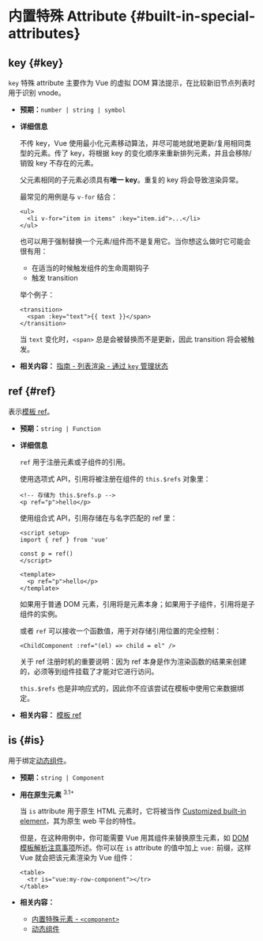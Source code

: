# 内置特殊 Attribute {#built-in-special-attributes}

## key {#key}

`key` 特殊 attribute 主要作为 Vue 的虚拟 DOM 算法提示，在比较新旧节点列表时用于识别 vnode。

- **预期：**`number | string | symbol`

- **详细信息**

  不传 key，Vue 使用最小化元素移动算法，并尽可能地就地更新/复用相同类型的元素。传了 key，将根据 key 的变化顺序来重新排列元素，并且会移除/销毁 key 不存在的元素。

  父元素相同的子元素必须具有**唯一 key**。重复的 key 将会导致渲染异常。

  最常见的用例是与 `v-for` 结合：

  ```vue-html
  <ul>
    <li v-for="item in items" :key="item.id">...</li>
  </ul>
  ```

  也可以用于强制替换一个元素/组件而不是复用它。当你想这么做时它可能会很有用：

  - 在适当的时候触发组件的生命周期钩子
  - 触发 transition

  举个例子：

  ```vue-html
  <transition>
    <span :key="text">{{ text }}</span>
  </transition>
  ```

  当 `text` 变化时，`<span>` 总是会被替换而不是更新，因此 transition 将会被触发。

- **相关内容：** [指南 - 列表渲染 - 通过 `key` 管理状态](/guide/essentials/list.html#maintaining-state-with-key)

## ref {#ref}

表示[模板 ref](/guide/essentials/template-refs.html)。

- **预期：**`string | Function`

- **详细信息**

  `ref` 用于注册元素或子组件的引用。

  使用选项式 API，引用将被注册在组件的 `this.$refs` 对象里：

  ```vue-html
  <!-- 存储为 this.$refs.p -->
  <p ref="p">hello</p>
  ```

  使用组合式 API，引用存储在与名字匹配的 ref 里：

  ```vue
  <script setup>
  import { ref } from 'vue'

  const p = ref()
  </script>

  <template>
    <p ref="p">hello</p>
  </template>
  ```

  如果用于普通 DOM 元素，引用将是元素本身；如果用于子组件，引用将是子组件的实例。

  或者 `ref` 可以接收一个函数值，用于对存储引用位置的完全控制：

  ```vue-html
  <ChildComponent :ref="(el) => child = el" />
  ```

  关于 ref 注册时机的重要说明：因为 ref 本身是作为渲染函数的结果来创建的，必须等到组件挂载了才能对它进行访问。

  `this.$refs` 也是非响应式的，因此你不应该尝试在模板中使用它来数据绑定。

- **相关内容：** [模板 ref](/guide/essentials/template-refs.html)

## is {#is}

用于绑定[动态组件](/guide/essentials/component-basics.html#dynamic-components)。

- **预期：**`string | Component`

- **用在原生元素** <sup class="vt-badge">3.1+</sup>

  当 `is` attribute 用于原生 HTML 元素时，它将被当作 [Customized built-in element](https://html.spec.whatwg.org/multipage/custom-elements.html#custom-elements-customized-builtin-example)，其为原生 web 平台的特性。

  但是，在这种用例中，你可能需要 Vue 用其组件来替换原生元素，如 [DOM 模板解析注意事项](/guide/essentials/component-basics.html#dom-template-parsing-caveats)所述。你可以在 `is` attribute 的值中加上 `vue:` 前缀，这样 Vue 就会把该元素渲染为 Vue 组件：

  ```vue-html
  <table>
    <tr is="vue:my-row-component"></tr>
  </table>
  ```

- **相关内容：**

  - [内置特殊元素 - `<component>`](/api/built-in-special-elements.html#component)
  - [动态组件](/guide/essentials/component-basics.html#dynamic-components)
